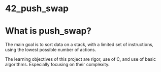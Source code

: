 # 42_push_swap

# What is push_swap?

The main goal is to sort data on a stack, with a limited set of instructions, using the lowest possible number of actions. 

The learning objectives of this project are rigor, use of C, and use of basic algorithms.
Especially focusing on their complexity.

